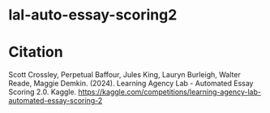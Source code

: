 # lal-auto-essay-scoring2

# Citation
Scott Crossley, Perpetual Baffour, Jules King, Lauryn Burleigh, Walter Reade, Maggie Demkin. (2024). Learning Agency Lab - Automated Essay Scoring 2.0. Kaggle. https://kaggle.com/competitions/learning-agency-lab-automated-essay-scoring-2